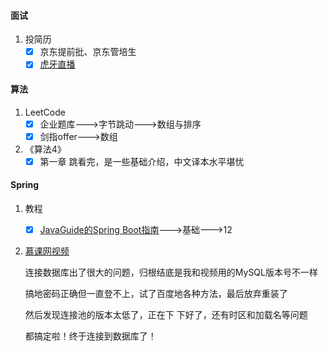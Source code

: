 #### 面试

1. 投简历
   - [x] 京东提前批、京东管培生
   - [x] [虎牙直播](https://hr.huya.com/)

#### 算法

1. LeetCode
   - [x] 企业题库--->字节跳动--->数组与排序
   - [x] 剑指offer--->数组

2. 《算法4》
   - [x] 第一章 跳看完，是一些基础介绍，中文译本水平堪忧

#### Spring

1. 教程

   - [x] [JavaGuide的Spring Boot指南](https://snailclimb.gitee.io/springboot-guide/#/)--->基础--->12

2. [慕课网视频](https://www.imooc.com/video/18335)

   连接数据库出了很大的问题，归根结底是我和视频用的MySQL版本号不一样

   搞地密码正确但一直登不上，试了百度地各种方法，最后放弃重装了

   然后发现连接池的版本太低了，正在下
   下好了，还有时区和加载名等问题
   
   都搞定啦！终于连接到数据库了！
